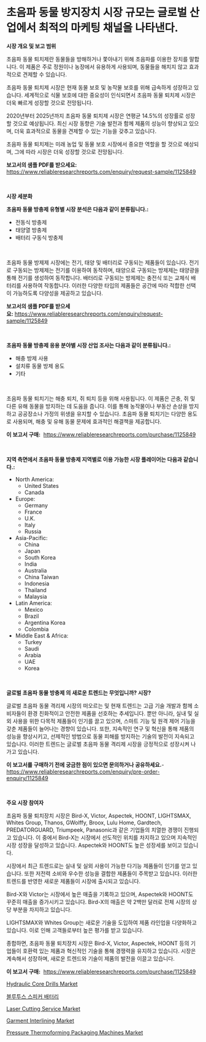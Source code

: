 <p><h1>초음파 동물 방지장치 시장 규모는 글로벌 산업에서 최적의 마케팅 채널을 나타낸다.</h1></p><p><strong>시장 개요 및 보고 범위</strong></p>
<p><p>초음파 동물 퇴치제란 동물들을 방해하거나 쫓아내기 위해 초음파를 이용한 장치를 말합니다. 이 제품은 주로 정원이나 농장에서 유용하게 사용되며, 동물들을 해치지 않고 효과적으로 견제할 수 있습니다.</p><p>초음파 동물 퇴치제 시장은 현재 동물 보호 및 농작물 보호를 위해 급속하게 성장하고 있습니다. 세계적으로 식물 보호에 대한 중요성이 인식되면서 초음파 동물 퇴치제 시장은 더욱 빠르게 성장할 것으로 전망됩니다. </p><p>2020년부터 2025년까지 초음파 동물 퇴치제 시장은 연평균 14.5%의 성장률로 성장할 것으로 예상됩니다. 최신 시장 동향은 기술 발전과 함께 제품의 성능이 향상되고 있으며, 더욱 효과적으로 동물을 견제할 수 있는 기능을 갖추고 있습니다.</p><p>초음파 동물 퇴치제는 미래 농업 및 동물 보호 시장에서 중요한 역할을 할 것으로 예상되며, 그에 따라 시장은 더욱 성장할 것으로 전망됩니다.</p></p>
<p><strong>보고서의 샘플 PDF를 받으세요:</strong> <a href="https://www.reliableresearchreports.com/enquiry/request-sample/1125849">https://www.reliableresearchreports.com/enquiry/request-sample/1125849</a></p>
<p>&nbsp;</p>
<p><strong>시장 세분화</strong></p>
<p><strong>초음파 동물 방충제 유형별 시장 분석은 다음과 같이 분류됩니다.:</strong></p>
<p><ul><li>전동식 방충제</li><li>태양열 방충제</li><li>배터리 구동식 방충제</li></ul></p>
<p>&nbsp;</p>
<p><p>초음파 동물 방제제 시장에는 전기, 태양 및 배터리로 구동되는 제품들이 있습니다. 전기로 구동되는 방제제는 전기를 이용하여 동작하며, 태양으로 구동되는 방제제는 태양광을 통해 전기를 생성하여 동작합니다. 배터리로 구동되는 방제제는 충전식 또는 교체식 배터리를 사용하여 작동합니다. 이러한 다양한 타입의 제품들은 공간에 따라 적합한 선택이 가능하도록 다양성을 제공하고 있습니다.</p></p>
<p><strong>보고서의 샘플 PDF를 받으세요:</strong>&nbsp;<a href="https://www.reliableresearchreports.com/enquiry/request-sample/1125849">https://www.reliableresearchreports.com/enquiry/request-sample/1125849</a></p>
<p>&nbsp;</p>
<p><strong> 초음파 동물 방충제 응용 분야별 시장 산업 조사는 다음과 같이 분류됩니다.:</strong></p>
<p><ul><li>해충 방제 사용</li><li>설치류 동물 방제 용도</li><li>기타</li></ul></p>
<p>&nbsp;</p>
<p><p>초음파 동물 퇴치기는 해충 퇴치, 쥐 퇴치 등을 위해 사용됩니다. 이 제품은 곤충, 쥐 및 다른 유해 동물을 방지하는 데 도움을 줍니다. 이를 통해 농작물이나 부동산 손상을 방지하고 공공장소나 가정의 위생을 유지할 수 있습니다. 초음파 동물 퇴치기는 다양한 용도로 사용되며, 해충 및 유해 동물 문제에 효과적인 해결책을 제공합니다.</p></p>
<p><strong>이 보고서 구매:</strong>&nbsp; <a href="https://www.reliableresearchreports.com/purchase/1125849">https://www.reliableresearchreports.com/purchase/1125849</a></p>
<p>&nbsp;</p>
<p><strong>지역 측면에서 초음파 동물 방충제 지역별로 이용 가능한 시장 플레이어는 다음과 같습니다.:</strong></p>
<p><ul>
    <li>
        North America:
        <ul>
            <li>United States</li>
            <li>Canada</li>
        </ul>
    </li>
    <li>
        Europe:
        <ul>
            <li>Germany</li>
            <li>France</li>
            <li>U.K.</li>
            <li>Italy</li>
            <li>Russia</li>
        </ul>
    </li>
    <li>
        Asia-Pacific:
        <ul>
            <li>China</li>
            <li>Japan</li>
            <li>South Korea</li>
            <li>India</li>
            <li>Australia</li>
            <li>China Taiwan</li>
            <li>Indonesia</li>
            <li>Thailand</li>
            <li>Malaysia</li>
        </ul>
    </li>
    <li>
        Latin America:
        <ul>
            <li>Mexico</li>
            <li>Brazil</li>
            <li>Argentina Korea</li>
            <li>Colombia</li>
        </ul>
    </li>
    <li>
        Middle East & Africa:
        <ul>
            <li>Turkey</li>
            <li>Saudi</li>
            <li>Arabia</li>
            <li>UAE</li>
            <li>Korea</li>
        </ul>
    </li>
    </ul></p>
<p>&nbsp;</p>
<p><strong>글로벌 초음파 동물 방충제 의 새로운 트렌드는 무엇입니까? 시장?</strong></p>
<p><p>글로벌 초음파 동물 격리제 시장의 떠오르는 및 현재 트렌드는 고급 기술 개발과 함께 소비자들이 환경 친화적이고 안전한 제품을 선호하는 추세입니다. 뿐만 아니라, 실내 및 실외 사용을 위한 다목적 제품들이 인기를 끌고 있으며, 스마트 기능 및 원격 제어 기능을 갖춘 제품들이 늘어나는 경향이 있습니다. 또한, 지속적인 연구 및 혁신을 통해 제품의 성능을 향상시키고, 선제적인 방법으로 동물 피해를 방지하는 기술의 발전이 지속되고 있습니다. 이러한 트렌드는 글로벌 초음파 동물 격리제 시장을 긍정적으로 성장시켜 나가고 있습니다.</p></p>
<p><strong>이 보고서를 구매하기 전에 궁금한 점이 있으면 문의하거나 공유하세요.</strong>- <a href="https://www.reliableresearchreports.com/enquiry/pre-order-enquiry/1125849">https://www.reliableresearchreports.com/enquiry/pre-order-enquiry/1125849</a></p>
<p>&nbsp;</p>
<p><strong>주요 시장 참여자</strong></p>
<p><p>초음파 동물 퇴치장치 시장은 Bird-X, Victor, Aspectek, HOONT, LIGHTSMAX, Whites Group, Thanos, GWolffy, Broox, Lulu Home, Gardtech, PREDATORGUARD, Triumpeek, Panasonic과 같은 기업들의 치열한 경쟁이 진행되고 있습니다. 이 중에서 Bird-X는 시장에서 선도적인 위치를 차지하고 있으며 지속적인 시장 성장을 달성하고 있습니다. Aspectek와 HOONT도 높은 성장세를 보이고 있습니다.</p><p>시장에서 최근 트렌드로는 실내 및 실외 사용이 가능한 다기능 제품들이 인기를 얻고 있습니다. 또한 저전력 소비와 우수한 성능을 결합한 제품들이 주목받고 있습니다. 이러한 트렌드를 반영한 새로운 제품들이 시장에 출시되고 있습니다.</p><p>Bird-X와 Victor는 시장에서 높은 매출을 기록하고 있으며, Aspectek와 HOONT도 꾸준히 매출을 증가시키고 있습니다. Bird-X의 매출은 약 2백만 달러로 전체 시장의 상당 부분을 차지하고 있습니다.</p><p>LIGHTSMAX와 Whites Group는 새로운 기술을 도입하여 제품 라인업을 다양화하고 있습니다. 이로 인해 고객들로부터 높은 평가를 받고 있습니다.</p><p>종합하면, 초음파 동물 퇴치장치 시장은 Bird-X, Victor, Aspectek, HOONT 등의 기업들이 호환력 있는 제품과 혁신적인 기술을 통해 경쟁력을 유지하고 있습니다. 시장은 계속해서 성장하며, 새로운 트렌드와 기술이 제품의 발전을 이끌고 있습니다.</p></p>
<p><strong>이 보고서 구매:</strong>&nbsp;&nbsp;<a href="https://www.reliableresearchreports.com/purchase/1125849">https://www.reliableresearchreports.com/purchase/1125849</a></p>
<p><p><a href="https://sudsy-motorcycle-bbc.notion.site/Hydraulic-Core-Drills-Market-Size-2024-2031-Global-Industrial-Analysis-Key-Geographical-Regions--b0cc36c5003d4af1abe3a3de22965f5a">Hydraulic Core Drills Market</a></p><p><a href="https://github.com/vs019sa3m8x/Market-Research-Report-List-1/blob/main/4444062189609.md">블루투스 스피커 배터리</a></p><p><a href="https://meowing-canidae-761.notion.site/Laser-Cutting-Service-Market-Furnish-Information-about-Market-Size-Market-Share-Market-Dynamics-a-535d060bff41409ca45f0f093f210929">Laser Cutting Service Market</a></p><p><a href="https://issuu.com/reportprime-2/docs/garment-interlining-market-size-2030.pptx">Garment Interlining Market</a></p><p><a href="https://view.publitas.com/reportprime-1/pressure-thermoforming-packaging-machines-market-size-2023-2030-global-industrial-analysis-key-geographical-regions-market-share-top-key-players-product-types-and-forecast-research-report/">Pressure Thermoforming Packaging Machines Market</a></p></p>
